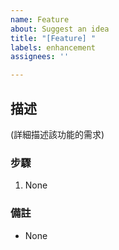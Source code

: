 ```yaml
---
name: Feature
about: Suggest an idea
title: "[Feature] "
labels: enhancement
assignees: ''

---
```


## 描述
(詳細描述該功能的需求)
### 步驟
1. None
### 備註
- None
